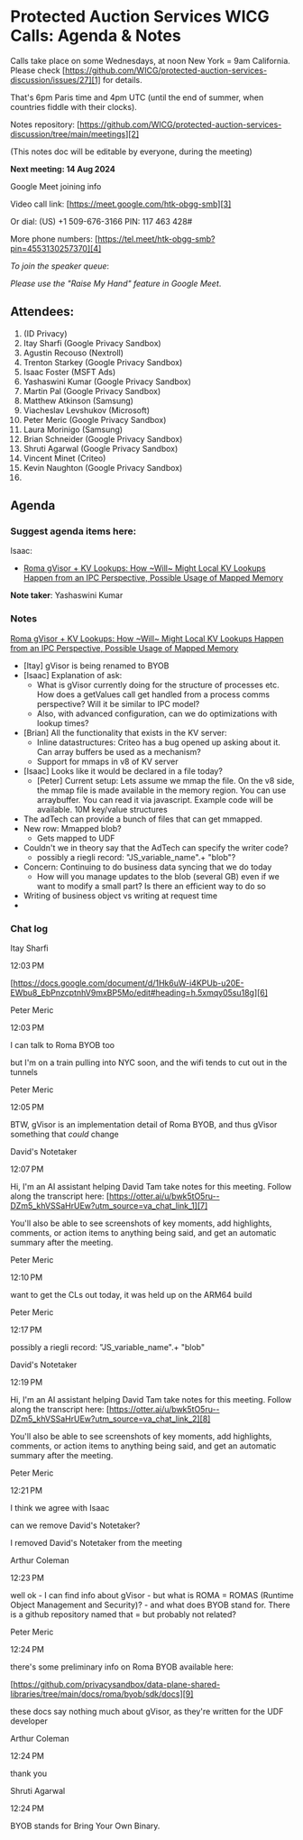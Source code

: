 # Protected Auction Services WICG Calls: Agenda & Notes

Calls take place on some Wednesdays, at noon New York = 9am California. Please
check
[https://github.com/WICG/protected-auction-services-discussion/issues/27][1] for
details.

That's 6pm Paris time and 4pm UTC (until the end of summer, when countries
fiddle with their clocks).

Notes repository:
[https://github.com/WICG/protected-auction-services-discussion/tree/main/meetings][2]

(This notes doc will be editable by everyone, during the meeting)

**Next meeting: 14 Aug 2024**

Google Meet joining info

Video call link: [https://meet.google.com/htk-obgg-smb][3]

Or dial: ‪(US) +1 509-676-3166‬ PIN: ‪117 463 428‬#

More phone numbers: [https://tel.meet/htk-obgg-smb?pin=4553130257370][4]

_To join the speaker queue_:

_Please use the "Raise My Hand" feature in Google Meet_.

## Attendees:

1. (ID Privacy)
1. Itay Sharfi (Google Privacy Sandbox)
1. Agustin Recouso (Nextroll)
1. Trenton Starkey (Google Privacy Sandbox)
1. Isaac Foster (MSFT Ads)
1. Yashaswini Kumar (Google Privacy Sandbox)
1. Martin Pal (Google Privacy Sandbox)
1. Matthew Atkinson (Samsung)
1. Viacheslav Levshukov (Microsoft)
1. Peter Meric (Google Privacy Sandbox)
1. Laura Morinigo (Samsung)
1. Brian Schneider (Google Privacy Sandbox)
1. Shruti Agarwal (Google Privacy Sandbox)
1. Vincent Minet (Criteo)
1. Kevin Naughton (Google Privacy Sandbox)
1.

## Agenda

### Suggest agenda items here:

Isaac:

- [Roma gVisor + KV Lookups: How ~Will~ Might Local KV Lookups Happen from an
  IPC Perspective, Possible Usage of Mapped Memory][5]

**Note taker**: Yashaswini Kumar

### Notes

[Roma gVisor + KV Lookups: How ~Will~ Might Local KV Lookups Happen from an IPC
Perspective, Possible Usage of Mapped Memory][5]

- [Itay] gVisor is being renamed to BYOB
- [Isaac] Explanation of ask:
    - What is gVisor currently doing for the structure of processes etc. How does a
    getValues call get handled from a process comms perspective? Will it be
    similar to IPC model?
  - Also, with advanced configuration, can we do optimizations with lookup
    times?
- [Brian] All the functionality that exists in the KV server:
    - Inline datastructures: Criteo has a bug opened up asking about it. Can array
    buffers be used as a mechanism?
  - Support for mmaps in v8 of KV server
- [Isaac] Looks like it would be declared in a file today?
  - [Peter] Current setup: Lets assume we mmap the file. On the v8 side, the
    mmap file is made available in the memory region. You can use arraybuffer.
    You can read it via javascript. Example code will be available. 10M
    key/value structures
- The adTech can provide a bunch of files that can get mmapped.
- New row: Mmapped blob?
  - Gets mapped to UDF
- Couldn't we in theory say that the AdTech can specify the writer code?
  - possibly a riegli record: "JS_variable_name".+ "blob"?
- Concern: Continuing to do business data syncing that we do today
  - How will you manage updates to the blob (several GB) even if we want to
    modify a small part? Is there an efficient way to do so
- Writing of business object vs writing at request time
-

### Chat log

Itay Sharfi

12:03 PM

[https://docs.google.com/document/d/1Hk6uW-i4KPUb-u20E-EWbu8_EbPnzcptnhV9mxBP5Mo/edit#heading=h.5xmqy05su18g][6]

Peter Meric

12:03 PM

I can talk to Roma BYOB too

but I'm on a train pulling into NYC soon, and the wifi tends to cut out in the
tunnels

Peter Meric

12:05 PM

BTW, gVisor is an implementation detail of Roma BYOB, and thus gVisor something
that _could_ change

David's Notetaker

12:07 PM

Hi, I'm an AI assistant helping David Tam take notes for this meeting. Follow
along the transcript here:
[https://otter.ai/u/bwk5tO5ru--DZm5_khVSSaHrUEw?utm_source=va_chat_link_1][7]

You'll also be able to see screenshots of key moments, add highlights, comments,
or action items to anything being said, and get an automatic summary after the
meeting.

Peter Meric

12:10 PM

want to get the CLs out today, it was held up on the ARM64 build

Peter Meric

12:17 PM

possibly a riegli record: "JS_variable_name".+ "blob"

David's Notetaker

12:19 PM

Hi, I'm an AI assistant helping David Tam take notes for this meeting. Follow
along the transcript here:
[https://otter.ai/u/bwk5tO5ru--DZm5_khVSSaHrUEw?utm_source=va_chat_link_2][8]

You'll also be able to see screenshots of key moments, add highlights, comments,
or action items to anything being said, and get an automatic summary after the
meeting.

Peter Meric

12:21 PM

I think we agree with Isaac

can we remove David's Notetaker?

I removed David's Notetaker from the meeting

Arthur Coleman

12:23 PM

well ok - I can find info about gVisor - but what is ROMA = ROMAS (Runtime
Object Management and Security)? - and what does BYOB stand for. There is a
github repository named that = but probably not related?

Peter Meric

12:24 PM

there's some preliminary info on Roma BYOB available here:

[https://github.com/privacysandbox/data-plane-shared-libraries/tree/main/docs/roma/byob/sdk/docs][9]

these docs say nothing much about gVisor, as they're written for the UDF
developer

Arthur Coleman

12:24 PM

thank you

Shruti Agarwal

12:24 PM

BYOB stands for Bring Your Own Binary.

[1]: https://github.com/WICG/protected-auction-services-discussion/issues/27
[2]: https://github.com/WICG/protected-auction-services-discussion/tree/main/meetings
[3]: https://meet.google.com/htk-obgg-smb
[4]: https://tel.meet/htk-obgg-smb?pin=4553130257370
[5]: https://github.com/WICG/protected-auction-services-discussion/issues/83
[6]: https://docs.google.com/document/d/1Hk6uW-i4KPUb-u20E-EWbu8_EbPnzcptnhV9mxBP5Mo/edit#heading=h.5xmqy05su18g
[7]: https://otter.ai/u/bwk5tO5ru--DZm5_khVSSaHrUEw?utm_source=va_chat_link_1
[8]: https://otter.ai/u/bwk5tO5ru--DZm5_khVSSaHrUEw?utm_source=va_chat_link_2
[9]: https://github.com/privacysandbox/data-plane-shared-libraries/tree/main/docs/roma/byob/sdk/docs

